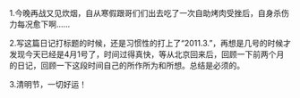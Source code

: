 1.今晚再战又见炊烟，自从寒假跟哥们们出去吃了一次自助烤肉受挫后，自身杀伤力每况愈下啊……

2.写这篇日记打标题的时候，还是习惯性的打上了“2011.3.”，再想是几号的时候才发现今天已经是4月1号了，时间过得真快，等从北京回来后，回顾一下前两个月的日记，回顾一下这段时间自己的所作所为和所想。总结是必须的。

3.清明节，一切好运！
